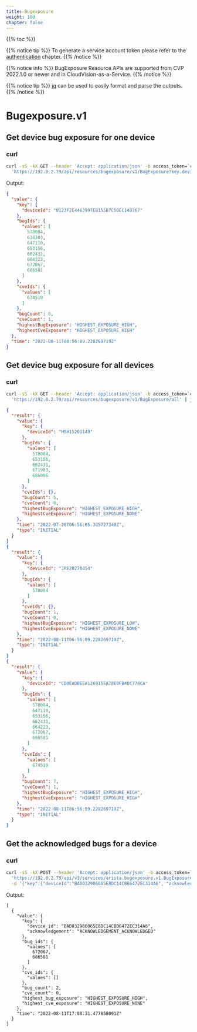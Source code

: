 ```yaml
---
title: Bugexposure
weight: 100
chapter: false
---
```


{{% toc %}}

{{% notice tip %}}
To generate a service account token please refer to the [authentication](../../../connecting/_index.md#authentication) chapter.
{{% /notice %}}

{{% notice info %}}
BugExposure Resource APIs are supported from CVP 2022.1.0 or newer and in CloudVision-as-a-Service.
{{% /notice %}}

{{% notice tip %}}
[jq](https://stedolan.github.io/jq/) can be used to easily format and parse the outputs.
{{% /notice %}}

Bugexposure.v1
================================

Get device bug exposure for one device
--------------------------------------------

### curl

```bash
curl -sS -kX GET --header 'Accept: application/json' -b access_token=`cat token.tok` \
  'https://192.0.2.79/api/resources/bugexposure/v1/BugExposure?key.deviceId=0123F2E4462997EB155B7C50EC148767' | jq
```

Output:

```json
{
  "value": {
    "key": {
      "deviceId": "0123F2E4462997EB155B7C50EC148767"
    },
    "bugIds": {
      "values": [
        578084,
        638303,
        647110,
        653156,
        662431,
        664223,
        672067,
        686581
      ]
    },
    "cveIds": {
      "values": [
        674519
      ]
    },
    "bugCount": 8,
    "cveCount": 1,
    "highestBugExposure": "HIGHEST_EXPOSURE_HIGH",
    "highestCveExposure": "HIGHEST_EXPOSURE_HIGH"
  },
  "time": "2022-08-11T06:56:09.228269719Z"
}
```

Get device bug exposure for all devices
--------------------------------------------

### curl

```bash
curl -sS -kX GET --header 'Accept: application/json' -b access_token=`cat token.tok` \
  'https://192.0.2.79/api/resources/bugexposure/v1/BugExposure/all' | jq
```

```json
{
  "result": {
    "value": {
      "key": {
        "deviceId": "HSH15201149"
      },
      "bugIds": {
        "values": [
          578084,
          653156,
          662431,
          671983,
          686096
        ]
      },
      "cveIds": {},
      "bugCount": 5,
      "cveCount": 0,
      "highestBugExposure": "HIGHEST_EXPOSURE_HIGH",
      "highestCveExposure": "HIGHEST_EXPOSURE_NONE"
    },
    "time": "2022-07-26T06:56:05.385727340Z",
    "type": "INITIAL"
  }
}
{
  "result": {
    "value": {
      "key": {
        "deviceId": "JPE20270454"
      },
      "bugIds": {
        "values": [
          578084
        ]
      },
      "cveIds": {},
      "bugCount": 1,
      "cveCount": 0,
      "highestBugExposure": "HIGHEST_EXPOSURE_LOW",
      "highestCveExposure": "HIGHEST_EXPOSURE_NONE"
    },
    "time": "2022-08-11T06:56:09.228269719Z",
    "type": "INITIAL"
  }
}
{
  "result": {
    "value": {
      "key": {
        "deviceId": "CD0EADBEEA126915EA78E0FB4DC776CA"
      },
      "bugIds": {
        "values": [
          578084,
          647110,
          653156,
          662431,
          664223,
          672067,
          686581
        ]
      },
      "cveIds": {
        "values": [
          674519
        ]
      },
      "bugCount": 7,
      "cveCount": 1,
      "highestBugExposure": "HIGHEST_EXPOSURE_HIGH",
      "highestCveExposure": "HIGHEST_EXPOSURE_HIGH"
    },
    "time": "2022-08-11T06:56:09.228269719Z",
    "type": "INITIAL"
  }
}
```

Get the acknowledged bugs for a device
--------------------------------------------

### curl

```bash
curl -sS -kX POST --header 'Accept: application/json' -b access_token=`cat token.tok` \
  'https://192.0.2.79/api/v3/services/arista.bugexposure.v1.BugExposureService/GetOne' \
  -d '{"key":{"deviceId":"BAD032986065E8DC14CBB6472EC314A6", "acknowledgement": "ACKNOWLEDGEMENT_ACKNOWLEDGED"}}'
```

Output:


```
[
  {
    "value": {
      "key": {
        "device_id": "BAD032986065E8DC14CBB6472EC314A6",
        "acknowledgement": "ACKNOWLEDGEMENT_ACKNOWLEDGED"
      },
      "bug_ids": {
        "values": [
          672067,
          686581
        ]
      },
      "cve_ids": {
        "values": []
      },
      "bug_count": 2,
      "cve_count": 0,
      "highest_bug_exposure": "HIGHEST_EXPOSURE_HIGH",
      "highest_cve_exposure": "HIGHEST_EXPOSURE_NONE"
    },
    "time": "2022-08-11T17:08:31.477858091Z"
  }
]
```

